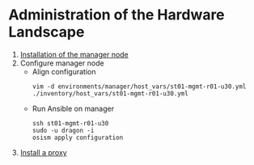 # Administration of the Hardware Landscape


1. [Installation of the manager node](setup/Managager_Node.md)
2. Configure manager node
   * Align configuration
     ```
     vim -d environments/manager/host_vars/st01-mgmt-r01-u30.yml ./inventory/host_vars/st01-mgmt-r01-u30.yml
     ```
   * Run Ansible on manager
     ```
     ssh st01-mgmt-r01-u30
     sudo -u dragon -i
     osism apply configuration
     ```
1. [Install a proxy](https://osism.tech/docs/guides/configuration-guide/proxy)
